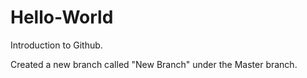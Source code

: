 # Hello-World
Introduction to Github. 

Created a new branch called "New Branch" under the Master branch. 
